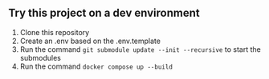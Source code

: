 ## Try this project on a dev environment

1. Clone this repository
2. Create an .env based on the .env.template
3. Run the command `git submodule update --init --recursive` to start the submodules
4. Run the command `docker compose up --build`
